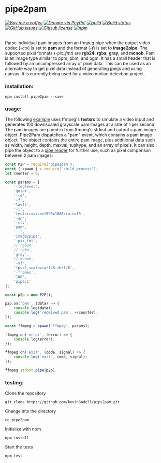 # pipe2pam
###### [![Buy me a coffee](https://img.shields.io/badge/-buy%20me%20a%20coffee-red?logo=buy%20me%20a%20coffee)](https://buymeacoffee.com/kevinGodell) [![Donate via PayPal](https://img.shields.io/badge/Donate-Paypal-blue)](https://www.paypal.com/donate/?business=HTMERJAFHJJEU&no_recurring=0&item_name=support+open+source+software+development&currency_code=USD) [![build](https://github.com/kevinGodell/pipe2pam/actions/workflows/node.js.yml/badge.svg)](https://github.com/kevinGodell/pipe2pam/actions/workflows/node.js.yml) [![Build status](https://ci.appveyor.com/api/projects/status/v29p3vhykt756hvc/branch/master?svg=true)](https://ci.appveyor.com/project/kevinGodell/pipe2pam/branch/master) [![GitHub issues](https://img.shields.io/github/issues/kevinGodell/pipe2pam.svg)](https://github.com/kevinGodell/pipe2pam/issues) [![GitHub license](https://img.shields.io/badge/license-MIT-blue.svg)](https://raw.githubusercontent.com/kevinGodell/pipe2pam/master/LICENSE) [![npm](https://img.shields.io/npm/dt/pipe2pam.svg?style=flat-square)](https://www.npmjs.com/package/pipe2pam)
Parse individual pam images from an ffmpeg pipe when the output video codec (*-c:v*) is set to **pam** and the format (*-f*) is set to **image2pipe**. The supported pixel formats (*-pix_fmt*) are **rgb24**, **rgba**, **gray**, and **monob**. Pam is an image type similar to ppm, pbm, and pgm. It has a small header that is followed by an uncompressed array of pixel data. This can be used as an alternate way to get pixel data instead of generating jpegs and using canvas. It is currently being used for a video motion detection project.
### installation:
```
npm install pipe2pam --save
```
### usage:
The following [example](https://github.com/kevinGodell/pipe2pam/blob/master/examples/example.js) uses ffmpeg's **testsrc** to simulate a video input and generates 100 downscaled grayscale pam images at a rate of 1 per second. The pam images are piped in from ffmpeg's stdout and output a pam image object. Pipe2Pam dispatches a "pam" event, which contains a pam image object. The object contains the entire pam image, plus additional data such as width, height, depth, maxval, tupltype, and an array of pixels. It can also pipe the object to a [pipe reader](https://github.com/kevinGodell/pam-diff) for further use, such as pixel comparison between 2 pam images:
```javascript
const P2P = require('pipe2pam');
const { spawn } = require('child_process');
let counter = 0;

const params = [
    '-loglevel',
    'quiet',
    '-re',
    '-f',
    'lavfi',
    '-i',
    'testsrc=size=1920x1080:rate=15',
    '-an',
    '-c:v',
    'pam',
    '-f',
    'image2pipe',
    '-pix_fmt',
    //'rgb24',
    //'rgba',
    'gray',
    //'monob',
    '-vf',
    'fps=1,scale=iw*1/6:ih*1/6',
    '-frames',
    '100',
    'pipe:1'
];

const p2p = new P2P();

p2p.on('pam', (data) => {
    console.log(data);
    console.log('received pam', ++counter);
});

const ffmpeg = spawn('ffmpeg', params);

ffmpeg.on('error', (error) => {
    console.log(error);
});

ffmpeg.on('exit', (code, signal) => {
    console.log('exit', code, signal);
});

ffmpeg.stdout.pipe(p2p);
```
### testing:
Clone the repository
```
git clone https://github.com/kevinGodell/pipe2pam.git
```
Change into the directory
```
cd pipe2pam
```
Initialize with npm
```
npm install
```
Start the tests
```
npm test
```
